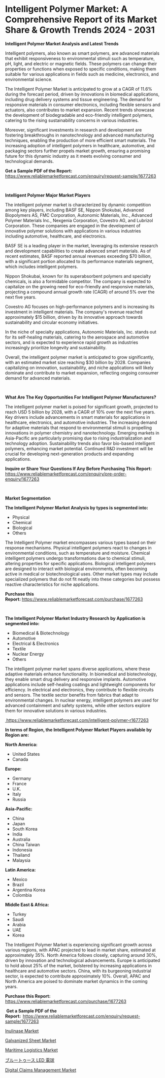 <p><h1>Intelligent Polymer Market: A Comprehensive Report of its Market Share & Growth Trends 2024 - 2031</h1></p><p><strong>Intelligent Polymer Market Analysis and Latest Trends</strong></p>
<p><p>Intelligent polymers, also known as smart polymers, are advanced materials that exhibit responsiveness to environmental stimuli such as temperature, pH, light, and electric or magnetic fields. These polymers can change their properties or functions when exposed to specific conditions, making them suitable for various applications in fields such as medicine, electronics, and environmental science.</p><p>The Intelligent Polymer Market is anticipated to grow at a CAGR of 11.6% during the forecast period, driven by innovations in biomedical applications, including drug delivery systems and tissue engineering. The demand for responsive materials in consumer electronics, including flexible sensors and actuators, also contributes to market expansion. Recent trends showcase the development of biodegradable and eco-friendly intelligent polymers, catering to the rising sustainability concerns in various industries. </p><p>Moreover, significant investments in research and development are fostering breakthroughs in nanotechnology and advanced manufacturing techniques, enabling the production of more efficient smart materials. The increasing adoption of intelligent polymers in healthcare, automotive, and packaging sectors further propels market growth, ensuring a promising future for this dynamic industry as it meets evolving consumer and technological demands.</p></p>
<p><strong>Get a Sample PDF of the Report:&nbsp;</strong> <a href="https://www.reliablemarketforecast.com/enquiry/request-sample/1677263?utm_campaign=1082&utm_medium=2&utm_source=Github&utm_content=ia&utm_term=15112024&utm_id=intelligent-polymer">https://www.reliablemarketforecast.com/enquiry/request-sample/1677263</a></p>
<p>&nbsp;</p>
<p><strong>Intelligent Polymer Major Market Players</strong></p>
<p><p>The intelligent polymer market is characterized by dynamic competition among key players, including BASF SE, Nippon Shokubai, Advanced Biopolymers AS, FMC Corporation, Autonomic Materials, Inc., Advanced Polymer Materials Inc., Nexgenia Corporation, Covestro AG, and Lubrizol Corporation. These companies are engaged in the development of innovative polymer solutions with applications in various industries including automotive, healthcare, and electronics.</p><p>BASF SE is a leading player in the market, leveraging its extensive research and development capabilities to create advanced smart materials. As of recent estimates, BASF reported annual revenues exceeding $70 billion, with a significant portion allocated to its performance materials segment, which includes intelligent polymers.</p><p>Nippon Shokubai, known for its superabsorbent polymers and specialty chemicals, is also a formidable competitor. The company is expected to capitalize on the growing need for eco-friendly and responsive materials, projecting a compound annual growth rate (CAGR) of around 5% over the next five years.</p><p>Covestro AG focuses on high-performance polymers and is increasing its investment in intelligent materials. The company's revenue reached approximately $15 billion, driven by its innovative approach towards sustainability and circular economy initiatives.</p><p>In the niche of specialty applications, Autonomic Materials, Inc. stands out for its self-healing materials, catering to the aerospace and automotive sectors, and is expected to experience rapid growth as industries increasingly prioritize longevity and sustainability.</p><p>Overall, the intelligent polymer market is anticipated to grow significantly, with an estimated market size reaching $30 billion by 2028. Companies capitalizing on innovation, sustainability, and niche applications will likely dominate and contribute to market expansion, reflecting ongoing consumer demand for advanced materials.</p></p>
<p>&nbsp;</p>
<p><strong>What Are The Key Opportunities For Intelligent Polymer Manufacturers?</strong></p>
<p><p>The intelligent polymer market is poised for significant growth, projected to reach USD 5 billion by 2028, with a CAGR of 10% over the next five years. Key drivers include advancements in smart materials for applications in healthcare, electronics, and automotive industries. The increasing demand for adaptive materials that respond to environmental stimuli is propelling innovations in polymer chemistry and nanotechnology. Emerging markets in Asia-Pacific are particularly promising due to rising industrialization and technology adoption. Sustainability trends also favor bio-based intelligent polymers, enhancing market potential. Continued R&D investment will be crucial for developing next-generation products and expanding applications.</p></p>
<p><strong>Inquire or Share Your Questions If Any Before Purchasing This Report:</strong> <a href="https://www.reliablemarketforecast.com/enquiry/pre-order-enquiry/1677263?utm_campaign=1082&utm_medium=2&utm_source=Github&utm_content=ia&utm_term=15112024&utm_id=intelligent-polymer">https://www.reliablemarketforecast.com/enquiry/pre-order-enquiry/1677263</a></p>
<p>&nbsp;</p>
<p><strong>Market Segmentation</strong></p>
<p><strong>The Intelligent Polymer Market Analysis by types is segmented into:</strong></p>
<p><ul><li>Physical</li><li>Chemical</li><li>Biological</li><li>Others</li></ul></p>
<p><p>The Intelligent Polymer market encompasses various types based on their response mechanisms. Physical intelligent polymers react to changes in environmental conditions, such as temperature and moisture. Chemical intelligent polymers undergo transformations due to chemical stimuli, altering properties for specific applications. Biological intelligent polymers are designed to interact with biological environments, often becoming active in medical or biotechnological uses. Other market types may include specialized polymers that do not fit neatly into these categories but possess reactive characteristics for niche applications.</p></p>
<p><strong>Purchase this Report:&nbsp;</strong><a href="https://www.reliablemarketforecast.com/purchase/1677263?utm_campaign=1082&utm_medium=2&utm_source=Github&utm_content=ia&utm_term=15112024&utm_id=intelligent-polymer">https://www.reliablemarketforecast.com/purchase/1677263</a></p>
<p>&nbsp;</p>
<p><strong>The Intelligent Polymer Market Industry Research by Application is segmented into:</strong></p>
<p><ul><li>Biomedical & Biotechnology</li><li>Automotive</li><li>Electrical & Electronics</li><li>Textile</li><li>Nuclear Energy</li><li>Others</li></ul></p>
<p><p>The intelligent polymer market spans diverse applications, where these adaptive materials enhance functionality. In biomedical and biotechnology, they enable smart drug delivery and responsive implants. Automotive applications include self-healing coatings and lightweight components for efficiency. In electrical and electronics, they contribute to flexible circuits and sensors. The textile sector benefits from fabrics that adapt to environmental changes. In nuclear energy, intelligent polymers are used for advanced containment and safety systems, while other sectors explore them for innovative solutions in various industries.</p></p>
<p><a href="https://www.reliablemarketforecast.com/intelligent-polymer-r1677263?utm_campaign=1082&utm_medium=2&utm_source=Github&utm_content=ia&utm_term=15112024&utm_id=intelligent-polymer">&nbsp;https://www.reliablemarketforecast.com/intelligent-polymer-r1677263</a></p>
<p><strong>In terms of Region, the Intelligent Polymer Market Players available by Region are:</strong></p>
<p>
    <p> <strong> North America: </strong>
        <ul>
            <li>United States</li>
            <li>Canada</li>
        </ul>
        </p> 
    <p> <strong> Europe: </strong>
        <ul>
            <li>Germany</li>
            <li>France</li>
            <li>U.K.</li>
            <li>Italy</li>
            <li>Russia</li>
        </ul>
        </p> 
    <p> <strong> Asia-Pacific: </strong>
        <ul>
            <li>China</li>
            <li>Japan</li>
            <li>South Korea</li>
            <li>India</li>
            <li>Australia</li>
            <li>China Taiwan</li>
            <li>Indonesia</li>
            <li>Thailand</li>
            <li>Malaysia</li>
        </ul>
        </p> 
    <p> <strong> Latin America: </strong>
        <ul>
            <li>Mexico</li>
            <li>Brazil</li>
            <li>Argentina Korea</li>
            <li>Colombia</li>
        </ul>
        </p> 
    <p> <strong> Middle East & Africa: </strong>
        <ul>
            <li>Turkey</li>
            <li>Saudi</li>
            <li>Arabia</li>
            <li>UAE</li>
            <li>Korea</li>
        </ul>
    </p>
    </p>
<p><p>The Intelligent Polymer Market is experiencing significant growth across various regions, with APAC projected to lead in market share, estimated at approximately 35%. North America follows closely, capturing around 30%, driven by innovation and technological advancements. Europe is anticipated to hold about 25% of the market, bolstered by increasing applications in healthcare and automotive sectors. China, with its burgeoning industrial sector, is expected to contribute approximately 10%. Overall, APAC and North America are poised to dominate market dynamics in the coming years.</p></p>
<p><strong>Purchase this Report: </strong><a href="https://www.reliablemarketforecast.com/purchase/1677263?utm_campaign=1082&utm_medium=2&utm_source=Github&utm_content=ia&utm_term=15112024&utm_id=intelligent-polymer">https://www.reliablemarketforecast.com/purchase/1677263</a></p>
<p>&nbsp;<strong>Get a Sample PDF of the Report:&nbsp;&nbsp;</strong><a href="https://www.reliablemarketforecast.com/enquiry/request-sample/1677263?utm_campaign=1082&utm_medium=2&utm_source=Github&utm_content=ia&utm_term=15112024&utm_id=intelligent-polymer">https://www.reliablemarketforecast.com/enquiry/request-sample/1677263</a></p>
<p><strong></strong></p>
<p><p><a href="https://www.linkedin.com/pulse/global-inulinase-market-analysis-key-trends-future-projections-fzrac?utm_campaign=1082&utm_medium=2&utm_source=Github&utm_content=ia&utm_term=15112024&utm_id=intelligent-polymer">Inulinase Market</a></p><p><a href="https://www.linkedin.com/pulse/decoding-galvanized-sheet-industry-dynamics-strategic-mk4rc?utm_campaign=1082&utm_medium=2&utm_source=Github&utm_content=ia&utm_term=15112024&utm_id=intelligent-polymer">Galvanized Sheet Market</a></p><p><a href="https://issuu.com/reportprime-2/docs/maritime-logistics-market-size-2030_c7d38eae27c0bc?utm_campaign=1082&utm_medium=2&utm_source=Github&utm_content=ia&utm_term=15112024&utm_id=intelligent-polymer">Maritime Logistics Market</a></p><p><a href="https://github.com/lababdou/Market-Research-Report-List-6/blob/main/984558424141.md?utm_campaign=1082&utm_medium=2&utm_source=Github&utm_content=ia&utm_term=15112024&utm_id=intelligent-polymer">ブルートゥース LED 電球</a></p><p><a href="https://issuu.com/reportprime-2/docs/digital-claims-management-market-si_455a45366d0b27?utm_campaign=1082&utm_medium=2&utm_source=Github&utm_content=ia&utm_term=15112024&utm_id=intelligent-polymer">Digital Claims Management Market</a></p></p>
